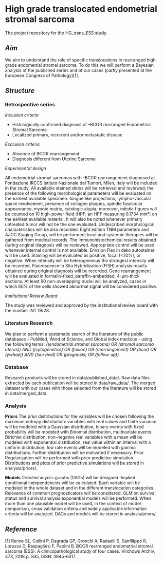 # High grade translocated endometrial stromal sarcoma
The project repository for the HG_trans_ESS study. 

## _Aim_
We aim to understand the role of specific translocations in rearranged high grade endometrial stromal sarcoma.
To do this we will perform a Bayesian analysis of the published series and of our cases (partly presented at the European Congress of Pathology)[1].

## _Structure_ 
### Retrospective series

_Inclusion criteria_
* Histologically confirmed diagnosis of –BCOR rearranged Endometrial Stromal Sarcoma
* Localized primary, recurrent and/or metastatic disease 

_Exclusion criteria_
* Absence of BCOR rearrangement
* Diagnosis different from Uterine Sarcoma

_Experimental design_

All endometrial stromal sarcomas with -BCOR rearrangement diagnosed at Fondazione IRCCS Istituto Nazionale dei Tumori, Milan, Italy will be included in the study. All available stained slides will be retrieved and reviewed; the presence of the following morphological parameters will be evaluated on the earliest available specimen: tongue like projections, lympho-vascular space involvement, presence of collagen plaques, spindle fascicular appeareance, myxoid matrix, cytologic atypia; moreover, mitotic figures will be counted on 10 high-power field (HPF; an HPF measuring 0.1734 mm²) on the earliest available material. It will also be noted whenever primary untreated tumor will not be the one evaluated. Undescribed morphological characteristics will be also recorded. Eight edition TNM parameters and AJCC Staging Group, will be performed; local and systemic therapies will be gathered from medical records. The immunohistochemical results obtained during original diagnosis will be reviewed. Appropriate control will be used whenever internal control is not available. EnVsion Flex in dako autostainer will be used. Staining will be evaluated as positive, focal (<20%), or negative.  When intensity will be heterogeneous the strongest intensity will be recorded. Fluorescence In Situ Hybridization (FISH) analysis results obtained during original diagnosis will be recorded. Gene rearrangement will be evaluated in formalin-fixed, paraffin-embedded, 4-μm-thick sections. At least 60 non-overlapping nuclei will be analyzed, cases in which 80% of the cells showed abnormal signal will be considered positive.

_Institutional Review Board_

The study was reviewed and approved by the institutional review board with the number INT 19/28.

### Literature Research
We plan to perform a systematic search of the literature of the public databases - PubMed, Word of Science, and Global index medicus - using the following terms:
_((endometrial stromal sarcoma) OR (stromal sarcoma uterus)) AND ((cytogenetics) OR (fusion) OR (rearrangement) OR (bcor) OR (ywhae)) AND ((survival) OR (prognosis) OR (follow-up))_

### Database
Research products will be stored in data/published_data/.
Raw data files extracted by each publication will be stored in data/raw_data/.
The merged dataset with our cases with those selected from the literature will be stored in data/merged_data. 

### Analysis
**Priors**
The prior distributions for the variables will be chosen following the maximum entropy distribution: variables with real values and finite variance will be modeled with a Gaussian distribution, binary events with fixed probability will be modeled with Binomial distribution, multivariate events Dirichlet distribution, non-negative real variables with a mean will be modeled with exponential distribution, real value within an interval with a uniform distribution, low rate events will be modeled with gamma distributions. Further distribution will be motivated if necessary. Prior Regularization will be performed with prior predictive simulation. 
Distributions and plots of prior predictive simulations will be stored in analysis/priors/.

**Models**
Directed acyclic graphs (DAGs) will be designed. Implied conditional independencies will be calculated. Each variable will be modeled in the whole dataset and in the different translocation categories. Relevance of common prognosticators will be considered. GLM on survival status and survival analysis exponential models will be performed. When more than one plausible model will be used, in the context of model comparison, cross validation criteria and widely applicable information criteria will be analyzed. 
DAGs and models will be stored in analysis/priors/.

## _Reference_ 
[1] Renne SL, Collini P, Dagrada GP, Gronchi A, Radaelli S, Sanfilippo R, Lorusso D, Raspagliesi F, Paolini B. BCOR rearranged endometrial stromal sarcoma (ESS). A clinicopathological study of four cases. Virchows Archiv, 473, 2018 p. S35, ISSN: 0945-6317

